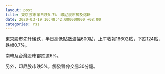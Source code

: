 ```yaml
---
layout: post
title: 東京股市半日跌0.7%　印尼股市觸及熔斷
date: 2020-03-19 10:48:42.000000000 +08:00
categories: rss
---
```


東京股市先升後跌，半日高低點數波幅600點，上午收報16602點，下跌124點，跌幅0.7%。

南韓及台灣股市都跌逾6%。

另外，印尼股市跌5%，觸發暫停交易30分鐘。
